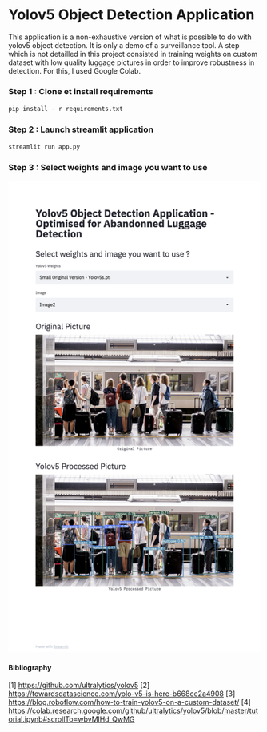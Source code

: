 # Yolov5 Object Detection Application 

This application is a non-exhaustive version of what is possible to do with yolov5 object detection. It is only a demo of a surveillance tool.
A step which is not detailled in this project consisted in training weights on custom dataset with low quality luggage pictures in order to improve robustness in detection. For this, I used Google Colab. 

### Step 1 : Clone et install requirements
```bash
pip install - r requirements.txt
```

### Step 2 : Launch streamlit application 
```bash
streamlit run app.py
```

### Step 3 : Select weights and image you want to use
![Streamlit App](./demo.png)


#### Bibliography 
[1] https://github.com/ultralytics/yolov5
[2] https://towardsdatascience.com/yolo-v5-is-here-b668ce2a4908
[3] https://blog.roboflow.com/how-to-train-yolov5-on-a-custom-dataset/
[4] https://colab.research.google.com/github/ultralytics/yolov5/blob/master/tutorial.ipynb#scrollTo=wbvMlHd_QwMG
